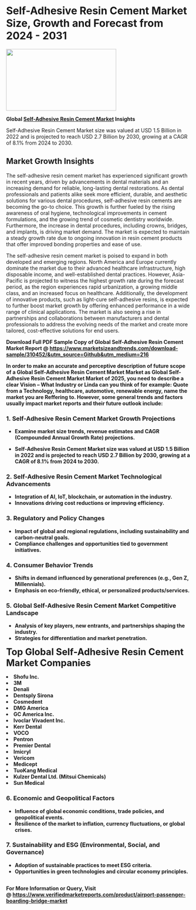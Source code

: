 <H1>Self-Adhesive Resin Cement Market Size, Growth and Forecast from 2024 - 2031</H1><img class="aligncenter size-medium wp-image-584254" src="https://thirdeyenews.in/wp-content/uploads/2024/09/Global-Market-Research-300x168.jpeg" alt="" width="300" height="168" /><p><strong>Global&nbsp;<a href="https://www.marketsizeandtrends.com/download-sample/310452/&amp;utm_source=Github&utm_medium=216">Self-Adhesive Resin Cement Market</a> Insights</strong></p><p>Self-Adhesive Resin Cement Market size was valued at USD 1.5 Billion in 2022 and is projected to reach USD 2.7 Billion by 2030, growing at a CAGR of 8.1% from 2024 to 2030.</p><p><h2>Market Growth Insights</h2> <p>The self-adhesive resin cement market has experienced significant growth in recent years, driven by advancements in dental materials and an increasing demand for reliable, long-lasting dental restorations. As dental professionals and patients alike seek more efficient, durable, and aesthetic solutions for various dental procedures, self-adhesive resin cements are becoming the go-to choice. This growth is further fueled by the rising awareness of oral hygiene, technological improvements in cement formulations, and the growing trend of cosmetic dentistry worldwide. Furthermore, the increase in dental procedures, including crowns, bridges, and implants, is driving market demand. The market is expected to maintain a steady growth rate due to ongoing innovation in resin cement products that offer improved bonding properties and ease of use.</p> <p><strong></strong></p> <p>The self-adhesive resin cement market is poised to expand in both developed and emerging regions. North America and Europe currently dominate the market due to their advanced healthcare infrastructure, high disposable income, and well-established dental practices. However, Asia-Pacific is projected to witness the highest growth rate during the forecast period, as the region experiences rapid urbanization, a growing middle class, and an increased focus on healthcare. Additionally, the development of innovative products, such as light-cure self-adhesive resins, is expected to further boost market growth by offering enhanced performance in a wide range of clinical applications. The market is also seeing a rise in partnerships and collaborations between manufacturers and dental professionals to address the evolving needs of the market and create more tailored, cost-effective solutions for end users.</p> <p><strong></p><p><span class=""><strong>Download Full PDF Sample Copy of Global Self-Adhesive Resin Cement Market Report</strong> @ <a href="https://www.marketsizeandtrends.com/download-sample/310452/&amp;utm_source=Github&utm_medium=216" target="_blank">https://www.marketsizeandtrends.com/download-sample/310452/&amp;utm_source=Github&utm_medium=216</a></span></p><p>In order to make an accurate and perceptive description of future scope of a Global&nbsp;Self-Adhesive Resin Cement Market Market as Global&nbsp;Self-Adhesive Resin Cement Market Market of 2025, you need to describe a clear Vision &ndash; What Industry or Linda can you think of for example: Quote from a Technology, healthcare, automotive, renewable energy, name the market you are Reffering to. However, some general trends and factors usually impact market reports and their future outlook include:</p><h3>1.&nbsp;<strong>Self-Adhesive Resin Cement Market Growth Projections</strong></h3><ul><li>Examine market size trends, revenue estimates and CAGR (Compounded Annual Growth Rate) projections.</li><li><p>Self-Adhesive Resin Cement Market size was valued at USD 1.5 Billion in 2022 and is projected to reach USD 2.7 Billion by 2030, growing at a CAGR of 8.1% from 2024 to 2030.</p></li></ul><h3>2.&nbsp;<strong>Self-Adhesive Resin Cement Market Technological Advancements</strong></h3><ul><li>Integration of AI, IoT, blockchain, or automation in the industry.</li><li>Innovations driving cost reductions or improving efficiency.</li></ul><h3>3.&nbsp;<strong>Regulatory and Policy Changes</strong></h3><ul><li>Impact of global and regional regulations, including sustainability and carbon-neutral goals.</li><li>Compliance challenges and opportunities tied to government initiatives.</li></ul><h3>4.&nbsp;<strong>Consumer Behavior Trends</strong></h3><ul><li>Shifts in demand influenced by generational preferences (e.g., Gen Z, Millennials).</li><li>Emphasis on eco-friendly, ethical, or personalized products/services.</li></ul><h3>5.&nbsp;<strong>Global Self-Adhesive Resin Cement Market Competitive Landscape</strong></h3><ul><li>Analysis of key players, new entrants, and partnerships shaping the industry.</li><li>Strategies for differentiation and market penetration.</li></ul><p data-pm-slice="1 1 []"><span style="color: inherit; font-family: inherit; font-size: 25px;">Top Global Self-Adhesive Resin Cement Market Companies</span></p><div class="" data-test-id=""><p><li>Shofu Inc.</li><li> 3M</li><li> Denali</li><li> Dentsply Sirona</li><li> Cosmedent</li><li> DMG America</li><li> GC America Inc.</li><li> Ivoclar Vivadent Inc.</li><li> Kerr Dental</li><li> VOCO</li><li> Pentron</li><li> Premier Dental</li><li> Imicryl</li><li> Vericom</li><li> Medicept</li><li> TuoKang Medical</li><li> Kulzer Dental Ltd. (Mitsui Chemicals)</li><li> Sun Medical</li></p></div><h3>6.&nbsp;<strong>Economic and Geopolitical Factors</strong></h3><ul><li>Influence of global economic conditions, trade policies, and geopolitical events.</li><li>Resilience of the market to inflation, currency fluctuations, or global crises.</li></ul><h3>7.&nbsp;<strong>Sustainability and ESG (Environmental, Social, and Governance)</strong></h3><ul><li>Adoption of sustainable practices to meet ESG criteria.</li><li>Opportunities in green technologies and circular economy principles.</li></ul><h2><strong style="font-size: 14px;">For More Information or Query, Visit @&nbsp;</strong><a style="background-color: #ffffff; font-size: 14px;" href="https://www.marketsizeandtrends.com/report/self-adhesive-resin-cement-market/" target="_blank">https://www.verifiedmarketreports.com/product/airport-passenger-boarding-bridge-market</a></h2>
